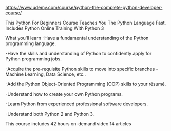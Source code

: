 https://www.udemy.com/course/python-the-complete-python-developer-course/



This Python For Beginners Course Teaches You The Python Language Fast. Includes Python Online Training With Python 3

What you'll learn
-Have a fundamental understanding of the Python programming language.

-Have the skills and understanding of Python to confidently apply for Python programming jobs.

-Acquire the pre-requisite Python skills to move into specific branches - Machine Learning, Data Science, etc..

-Add the Python Object-Oriented Programming (OOP) skills to your résumé.

-Understand how to create your own Python programs.

-Learn Python from experienced professional software developers.

-Understand both Python 2 and Python 3.

This course includes
42 hours on-demand video
14 articles
